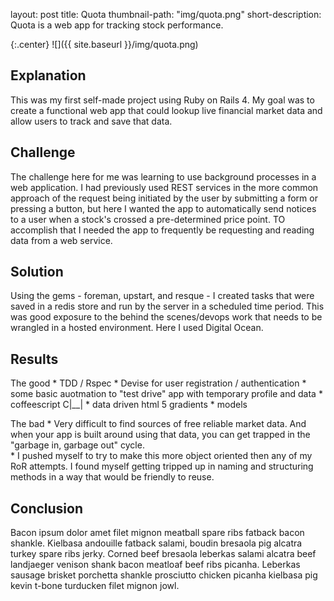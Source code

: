
layout: post
title: Quota
thumbnail-path: "img/quota.png"
short-description: Quota is a web app for tracking stock performance.


{:.center}
![]({{ site.baseurl }}/img/quota.png)

## Explanation
This was my first self-made project using Ruby on Rails 4.  My goal was to create a functional web app that could lookup live financial market data and allow users to track and save that data. 

## Challenge

The challenge here for me was learning to use background processes in a web application.  I had previously used REST services in the more common approach of the request being initiated by the user by submitting a form or pressing a button, but here I wanted the app to automatically send notices to a user when a stock's crossed a pre-determined price point.  TO accomplish that I needed the app to frequently be requesting and reading data from a web service. 

## Solution

Using the gems - foreman, upstart, and resque - I created tasks that were saved in a redis store and run by the server in a scheduled time period.  This was good exposure to the behind the scenes/devops work that needs to be wrangled in a hosted environment.  Here I used Digital Ocean.

## Results

The good
    * TDD / Rspec 
    * Devise for user registration / authentication
    * some basic auotmation to "test drive" app with temporary profile and data
    * coffeescript  C|__|
    * data driven html 5 gradients
    * models 
    
The bad
    * Very difficult to find sources of free reliable market data.  And when your app is built around using that data, you can get trapped in the "garbage in, garbage out" cycle.  
    * I pushed myself to try to make this more object oriented then any of my RoR attempts.  I found myself getting tripped up in naming and structuring methods in a way that would be friendly to reuse.  
    
## Conclusion

Bacon ipsum dolor amet filet mignon meatball spare ribs fatback bacon shankle. Kielbasa andouille fatback salami, boudin bresaola pig alcatra turkey spare ribs jerky. Corned beef bresaola leberkas salami alcatra beef landjaeger venison shank bacon meatloaf beef ribs picanha. Leberkas sausage brisket porchetta shankle prosciutto chicken picanha kielbasa pig kevin t-bone turducken filet mignon jowl.